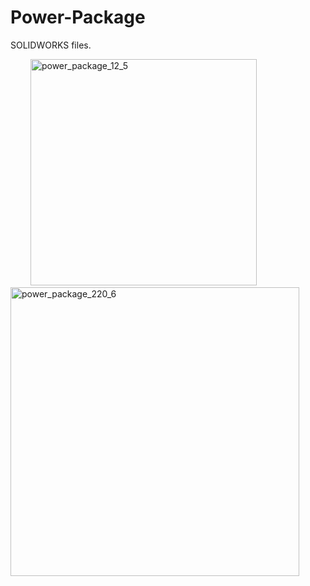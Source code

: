 # Power-Package
SOLIDWORKS files.

&emsp;&emsp;
<img width="362" alt="power_package_12_5" src="https://user-images.githubusercontent.com/60951105/183937029-ce367b0b-a4ff-42de-addd-8fed5c14d29c.png">
<img width="462" alt="power_package_220_6" src="https://user-images.githubusercontent.com/60951105/183937109-f79d6b01-78fc-43ef-ab6d-ed5db7593ac1.png">
